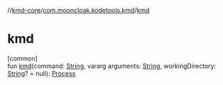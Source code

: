 //[kmd-core](../../index.md)/[com.mooncloak.kodetools.kmd](index.md)/[kmd](kmd.md)

# kmd

[common]\
fun [kmd](kmd.md)(command: [String](https://kotlinlang.org/api/latest/jvm/stdlib/kotlin/-string/index.html), vararg arguments: [String](https://kotlinlang.org/api/latest/jvm/stdlib/kotlin/-string/index.html), workingDirectory: [String](https://kotlinlang.org/api/latest/jvm/stdlib/kotlin/-string/index.html)? = null): [Process](-process/index.md)
